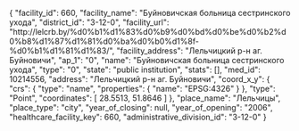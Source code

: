 {
    "facility_id": 660,
    "facility_name": "Буйновичская больница сестринского ухода",
    "district_id": "3-12-0",
    "facility_url": "http:\/\/lelcrb.by\/%d0%b1%d1%83%d0%b9%d0%bd%d0%be%d0%b2%d0%b8%d1%87%d1%81%d0%ba%d0%b0%d1%8f-%d0%b1%d1%81%d1%83\/",
    "facility_address": "Лельчицкий р-н аг. Буйновичи",
    "ap_1": "0",
    "name": "Буйновичская больница сестринского ухода",
    "type": "0",
    "state": "public institution",
    "stats": [],
    "med_id": 10214556,
    "address": "Лельчицкий р-н аг. Буйновичи",
    "coord_x_y": {
        "crs": {
            "type": "name",
            "properties": {
                "name": "EPSG:4326"
            }
        },
        "type": "Point",
        "coordinates": [
            28.5513,
            51.8646
        ]
    },
    "place_name": "Лельчицы",
    "place_type": "city",
    "year_of_closing": null,
    "year_of_opening": "2006",
    "healthcare_facility_key": 660,
    "administrative_division_id": "3-12-0"
}